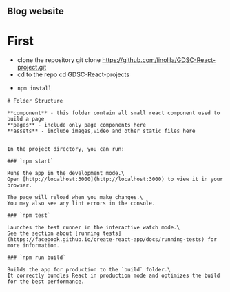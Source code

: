 ## Blog website
 # First
- clone the repository
   git clone https://github.com/linolila/GDSC-React-project.git
- cd to the repo
   cd GDSC-React-projects
- ```bash 
  npm install
```
# Folder Structure

**component** - this folder contain all small react component used to build a page
**pages** - include only page components here
**assets** - include images,video and other static files here


In the project directory, you can run:

### `npm start`

Runs the app in the development mode.\
Open [http://localhost:3000](http://localhost:3000) to view it in your browser.

The page will reload when you make changes.\
You may also see any lint errors in the console.

### `npm test`

Launches the test runner in the interactive watch mode.\
See the section about [running tests](https://facebook.github.io/create-react-app/docs/running-tests) for more information.

### `npm run build`

Builds the app for production to the `build` folder.\
It correctly bundles React in production mode and optimizes the build for the best performance.

